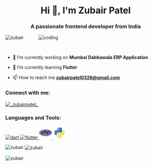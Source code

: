 <h1 align="center">Hi 👋, I'm Zubair Patel</h1>
<h3 align="center">A passionate frontend developer from India</h3>
<img align="right" alt="coding" width="400" src="https://www.google.com/url?sa=i&url=https%3A%2F%2Fgithub.com%2Frudrabarad%2FGifs&psig=AOvVaw0CF9815kaOOSkLlMiJB0Zu&ust=1679414073338000&source=images&cd=vfe&ved=0CAwQjRxqFwoTCJCag5zv6v0CFQAAAAAdAAAAABAE">

<p align="left"> <img src="https://komarev.com/ghpvc/?username=zubair&label=Profile%20views&color=0e75b6&style=flat" alt="zubair" /> </p>

<p align="left"> <a href="https://twitter.com/" target="blank"><img src="https://img.shields.io/twitter/follow/?logo=twitter&style=for-the-badge" alt="" /></a> </p>

- 🔭 I’m currently working on **Mumbai Dabbawala ERP Application**

- 🌱 I’m currently learning **Flutter**

- 📫 How to reach me **zubairpatel0326@gmail.com**

<h3 align="left">Connect with me:</h3>
<p align="left">
<a href="https://instagram.com/_zubairpatel_" target="blank"><img align="center" src="https://raw.githubusercontent.com/rahuldkjain/github-profile-readme-generator/master/src/images/icons/Social/instagram.svg" alt="_zubairpatel_" height="30" width="40" /></a>
</p>

<h3 align="left">Languages and Tools:</h3>
<p align="left"> <a href="https://dart.dev" target="_blank" rel="noreferrer"> <img src="https://www.vectorlogo.zone/logos/dartlang/dartlang-icon.svg" alt="dart" width="40" height="40"/> </a> <a href="https://flutter.dev" target="_blank" rel="noreferrer"> <img src="https://www.vectorlogo.zone/logos/flutterio/flutterio-icon.svg" alt="flutter" width="40" height="40"/> </a> <a href="https://www.php.net" target="_blank" rel="noreferrer"> <img src="https://raw.githubusercontent.com/devicons/devicon/master/icons/php/php-original.svg" alt="php" width="40" height="40"/> </a> <a href="https://www.python.org" target="_blank" rel="noreferrer"> <img src="https://raw.githubusercontent.com/devicons/devicon/master/icons/python/python-original.svg" alt="python" width="40" height="40"/> </a> </p>

<p><img align="left" src="https://github-readme-stats.vercel.app/api/top-langs?username=zubair&show_icons=true&locale=en&layout=compact" alt="zubair" /></p>

<p>&nbsp;<img align="center" src="https://github-readme-stats.vercel.app/api?username=zubair&show_icons=true&locale=en" alt="zubair" /></p>

<p><img align="center" src="https://github-readme-streak-stats.herokuapp.com/?user=zubair&" alt="zubair" /></p>
